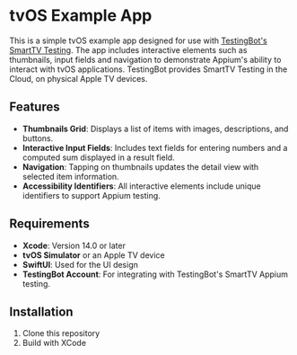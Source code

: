 # tvOS Example App

This is a simple tvOS example app designed for use with [TestingBot's SmartTV Testing](https://testingbot.com/features/smart-tv-testing). The app includes interactive elements such as thumbnails, input fields and navigation to demonstrate Appium's ability to interact with tvOS applications.
TestingBot provides SmartTV Testing in the Cloud, on physical Apple TV devices.

## Features

- **Thumbnails Grid**: Displays a list of items with images, descriptions, and buttons.
- **Interactive Input Fields**: Includes text fields for entering numbers and a computed sum displayed in a result field.
- **Navigation**: Tapping on thumbnails updates the detail view with selected item information.
- **Accessibility Identifiers**: All interactive elements include unique identifiers to support Appium testing.

## Requirements

- **Xcode**: Version 14.0 or later
- **tvOS Simulator** or an Apple TV device
- **SwiftUI**: Used for the UI design
- **TestingBot Account**: For integrating with TestingBot's SmartTV Appium testing.

## Installation

1. Clone this repository
2. Build with XCode
